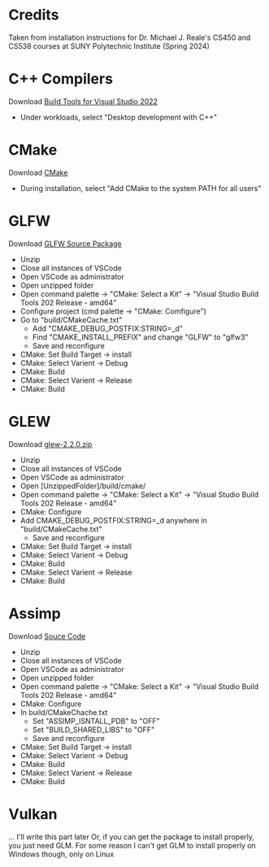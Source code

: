 # Credits
Taken from installation instructions for Dr. Michael J. Reale's CS450 and CS538 courses at SUNY Polytechnic Institute (Spring 2024)


# C++ Compilers
Download [Build Tools for Visual Studio 2022](https://aka.ms/vs/17/release/vs_BuildTools.exe)
* Under workloads, select "Desktop development with C++"


# CMake
Download [CMake](https://cmake.org/download/)
* During installation, select "Add CMake to the system PATH for all users"


# GLFW
Download [GLFW Source Package](https://www.glfw.org/download.html)
* Unzip
* Close all instances of VSCode
* Open VSCode as administrator
* Open unzipped folder
* Open command palette -> "CMake: Select a Kit" -> "Visual Studio Build Tools 202 Release - amd64"
* Configure project (cmd palette -> "CMake: Comfigure")
* Go to "build/CMakeCache.txt"
  * Add "CMAKE_DEBUG_POSTFIX:STRING=_d"
  * Find "CMAKE_INSTALL_PREFIX" and change "GLFW" to "glfw3"
  * Save and reconfigure
* CMake: Set Build Target -> install
* CMake: Select Varient -> Debug
* CMake: Build
* CMake: Select Varient -> Release
* CMake: Build


# GLEW
Download [glew-2.2.0.zip](https://github.com/nigels-com/glew/releases)
* Unzip
* Close all instances of VSCode
* Open VSCode as administrator
* Open [UnzippedFolder]/build/cmake/
* Open command palette -> "CMake: Select a Kit" -> "Visual Studio Build Tools 202 Release - amd64"
* CMake: Configure
* Add CMAKE_DEBUG_POSTFIX:STRING=_d anywhere in "build/CMakeCache.txt"
  * Save and reconfigure
* CMake: Set Build Target -> install
* CMake: Select Varient -> Debug
* CMake: Build
* CMake: Select Varient -> Release
* CMake: Build


# Assimp
Download [Souce Code](https://github.com/assimp/assimp/releases)
* Unzip
* Close all instances of VSCode
* Open VSCode as administrator
* Open unzipped folder
* Open command palette -> "CMake: Select a Kit" -> "Visual Studio Build Tools 202 Release - amd64"
* CMake: Configure
* In build/CMakeChache.txt
  * Set "ASSIMP_ISNTALL_PDB" to "OFF"
  * Set "BUILD_SHARED_LIBS" to "OFF"
  * Save and reconfigure
* CMake: Set Build Target -> install
* CMake: Select Varient -> Debug
* CMake: Build
* CMake: Select Varient -> Release
* CMake: Build


# Vulkan
... I'll write this part later
Or, if you can get the package to install properly, you just need GLM. For some reason I can't get GLM to install properly on Windows though, only on Linux
